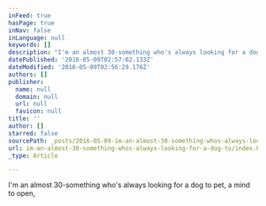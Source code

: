 ```yaml
---
inFeed: true
hasPage: true
inNav: false
inLanguage: null
keywords: []
description: "I'm an almost 30-something who's always looking for a dog to pet, a mind to open, "
datePublished: '2016-05-09T02:57:02.133Z'
dateModified: '2016-05-09T02:56:29.176Z'
authors: []
publisher:
  name: null
  domain: null
  url: null
  favicon: null
title: ''
author: []
starred: false
sourcePath: _posts/2016-05-09-im-an-almost-30-something-whos-always-looking-for-a-dog-to.md
url: im-an-almost-30-something-whos-always-looking-for-a-dog-to/index.html
_type: Article

---
```

I'm an almost 30-something who's always looking for a dog to pet, a mind to open,
